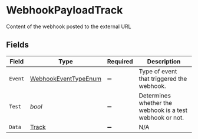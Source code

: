 # WebhookPayloadTrack

Content of the webhook posted to the external URL


## Fields

| Field                                                                   | Type                                                                    | Required                                                                | Description                                                             |
| ----------------------------------------------------------------------- | ----------------------------------------------------------------------- | ----------------------------------------------------------------------- | ----------------------------------------------------------------------- |
| `Event`                                                                 | [WebhookEventTypeEnum](../../Models/Components/WebhookEventTypeEnum.md) | :heavy_minus_sign:                                                      | Type of event that triggered the webhook.                               |
| `Test`                                                                  | *bool*                                                                  | :heavy_minus_sign:                                                      | Determines whether the webhook is a test webhook or not.                |
| `Data`                                                                  | [Track](../../Models/Components/Track.md)                               | :heavy_minus_sign:                                                      | N/A                                                                     |